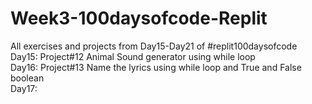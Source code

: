 # Week3-100daysofcode-Replit
All exercises and projects from Day15-Day21 of #replit100daysofcode<br/>
Day15: Project#12 Animal Sound generator using while loop<br/> 
Day16: Project#13 Name the lyrics using while loop and True and False boolean<br/>
Day17: 
